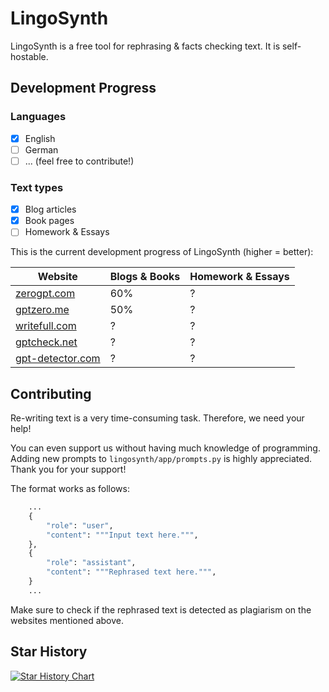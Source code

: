 # LingoSynth 
LingoSynth is a free tool for rephrasing & facts checking text. It is self-hostable.

## Development Progress
### Languages
- [x] English
- [ ] German
- [ ] ... (feel free to contribute!)

###  Text types
- [x] Blog articles
- [x] Book pages
- [ ] Homework & Essays

This is the current development progress of LingoSynth (higher = better):

| Website                                               | Blogs & Books | Homework & Essays |
| ----------------------------------------------------- | ------------- | --------------------- |
| [zerogpt.com](https://www.zerogpt.com/)               | 60%           | ?                     |
| [gptzero.me](https://gptzero.me/)                     | 50%           | ?                     |
| [writefull.com](https://x.writefull.com/gpt-detector) | ?             | ?                     |
| [gptcheck.net](https://gptcheck.net/en)               | ?             | ?                     |
| [gpt-detector.com](https://www.gpt-detector.com/)     | ?             | ?                     |

## Contributing
Re-writing text is a very time-consuming task. Therefore, we need your help!

You can even support us without having much knowledge of programming.
Adding new prompts to `lingosynth/app/prompts.py` is highly appreciated.
Thank you for your support!

The format works as follows:

```py
    ...
    {
        "role": "user",
        "content": """Input text here.""",
    },
    {
        "role": "assistant",
        "content": """Rephrased text here.""",
    }
    ...
```

Make sure to check if the rephrased text is detected as plagiarism on the websites mentioned above.

## Star History
[![Star History Chart](https://api.star-history.com/svg?repos=Luna-OSS/LingoSynth&type=Date)](https://star-history.com/#Luna-OSS/LingoSynth&Date)
